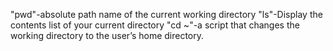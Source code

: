 "pwd"-absolute path name of the current working directory
"ls"-Display the contents list of your current directory
"cd ~"-a script that changes the working directory to the user’s home directory.
